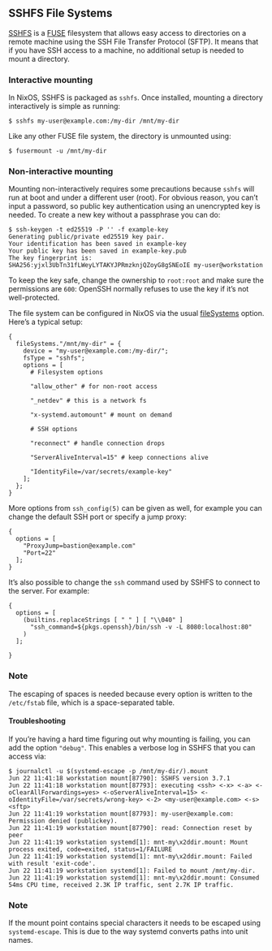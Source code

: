 ## SSHFS File Systems

[SSHFS](https://github.com/libfuse/sshfs) is a [FUSE](https://en.wikipedia.org/wiki/Filesystem_in_Userspace) filesystem that allows easy access to directories on a remote machine using the SSH File Transfer Protocol (SFTP). It means that if you have SSH access to a machine, no additional setup is needed to mount a directory.

### Interactive mounting

In NixOS, SSHFS is packaged as `sshfs`. Once installed, mounting a directory interactively is simple as running:

```programlisting
$ sshfs my-user@example.com:/my-dir /mnt/my-dir
```

Like any other FUSE file system, the directory is unmounted using:

```programlisting
$ fusermount -u /mnt/my-dir
```

### Non-interactive mounting

Mounting non-interactively requires some precautions because `sshfs` will run at boot and under a different user (root). For obvious reason, you can’t input a password, so public key authentication using an unencrypted key is needed. To create a new key without a passphrase you can do:

```programlisting
$ ssh-keygen -t ed25519 -P '' -f example-key
Generating public/private ed25519 key pair.
Your identification has been saved in example-key
Your public key has been saved in example-key.pub
The key fingerprint is:
SHA256:yjxl3UbTn31fLWeyLYTAKYJPRmzknjQZoyG8gSNEoIE my-user@workstation
```

To keep the key safe, change the ownership to `root:root` and make sure the permissions are `600`: OpenSSH normally refuses to use the key if it’s not well-protected.

The file system can be configured in NixOS via the usual [fileSystems](options.html#opt-fileSystems) option. Here’s a typical setup:

```programlisting
{
  fileSystems."/mnt/my-dir" = {
    device = "my-user@example.com:/my-dir/";
    fsType = "sshfs";
    options = [
      # Filesystem options

      "allow_other" # for non-root access

      "_netdev" # this is a network fs

      "x-systemd.automount" # mount on demand

      # SSH options

      "reconnect" # handle connection drops

      "ServerAliveInterval=15" # keep connections alive

      "IdentityFile=/var/secrets/example-key"
    ];
  };
}
```

More options from `ssh_config(5)` can be given as well, for example you can change the default SSH port or specify a jump proxy:

```programlisting
{
  options = [
    "ProxyJump=bastion@example.com"
    "Port=22"
  ];
}
```

It’s also possible to change the `ssh` command used by SSHFS to connect to the server. For example:

```programlisting
{
  options = [
    (builtins.replaceStrings [ " " ] [ "\\040" ]
      "ssh_command=${pkgs.openssh}/bin/ssh -v -L 8080:localhost:80"
    )
  ];

}
```

### Note

The escaping of spaces is needed because every option is written to the `/etc/fstab` file, which is a space-separated table.

#### Troubleshooting

If you’re having a hard time figuring out why mounting is failing, you can add the option `"debug"`. This enables a verbose log in SSHFS that you can access via:

```programlisting
$ journalctl -u $(systemd-escape -p /mnt/my-dir/).mount
Jun 22 11:41:18 workstation mount[87790]: SSHFS version 3.7.1
Jun 22 11:41:18 workstation mount[87793]: executing <ssh> <-x> <-a> <-oClearAllForwardings=yes> <-oServerAliveInterval=15> <-oIdentityFile=/var/secrets/wrong-key> <-2> <my-user@example.com> <-s> <sftp>
Jun 22 11:41:19 workstation mount[87793]: my-user@example.com: Permission denied (publickey).
Jun 22 11:41:19 workstation mount[87790]: read: Connection reset by peer
Jun 22 11:41:19 workstation systemd[1]: mnt-my\x2ddir.mount: Mount process exited, code=exited, status=1/FAILURE
Jun 22 11:41:19 workstation systemd[1]: mnt-my\x2ddir.mount: Failed with result 'exit-code'.
Jun 22 11:41:19 workstation systemd[1]: Failed to mount /mnt/my-dir.
Jun 22 11:41:19 workstation systemd[1]: mnt-my\x2ddir.mount: Consumed 54ms CPU time, received 2.3K IP traffic, sent 2.7K IP traffic.
```

### Note

If the mount point contains special characters it needs to be escaped using `systemd-escape`. This is due to the way systemd converts paths into unit names.
